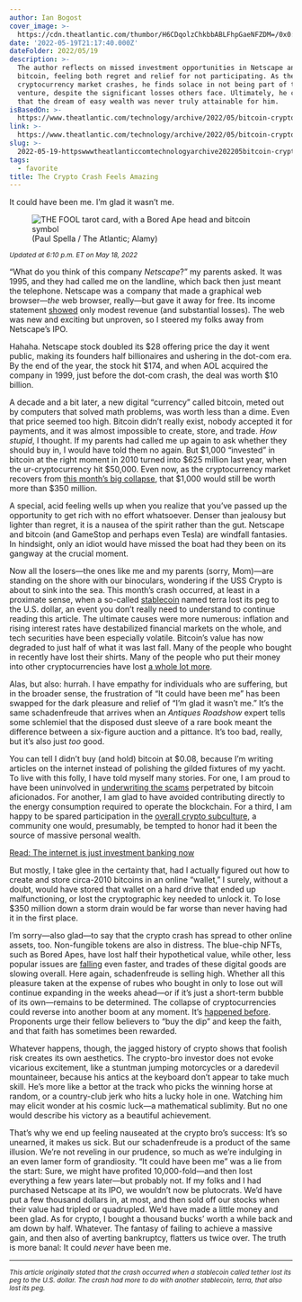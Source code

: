 ```yaml
---
author: Ian Bogost
cover_image: >-
  https://cdn.theatlantic.com/thumbor/H6CDqolzChkbbABLFhpGaeNFZDM=/0x0:2000x1125/960x540/media/img/mt/2022/05/BitcoinNFTFinal/original.jpg
date: '2022-05-19T21:17:40.000Z'
dateFolder: 2022/05/19
description: >-
  The author reflects on missed investment opportunities in Netscape and
  bitcoin, feeling both regret and relief for not participating. As the
  cryptocurrency market crashes, he finds solace in not being part of the risky
  venture, despite the significant losses others face. Ultimately, he concludes
  that the dream of easy wealth was never truly attainable for him.
isBasedOn: >-
  https://www.theatlantic.com/technology/archive/2022/05/bitcoin-cryptocurrency-crash-risk-misfortune/629909/
link: >-
  https://www.theatlantic.com/technology/archive/2022/05/bitcoin-cryptocurrency-crash-risk-misfortune/629909/
slug: >-
  2022-05-19-httpswwwtheatlanticcomtechnologyarchive202205bitcoin-cryptocurrency-crash-risk-misfortune629909
tags:
  - favorite
title: The Crypto Crash Feels Amazing
---
```

<html><body><div>It could have been me. I’m glad it wasn’t me.</div><figure><img alt="THE FOOL tarot card, with a Bored Ape head and bitcoin symbol" src="https://cdn.theatlantic.com/thumbor/H6CDqolzChkbbABLFhpGaeNFZDM=/0x0:2000x1125/960x540/media/img/mt/2022/05/BitcoinNFTFinal/original.jpg"/><figcaption> (Paul Spella / The Atlantic; Alamy)</figcaption></figure><p><em><small>Updated at 6:10 p.m. ET on May 18, 2022</small></em></p><p>“What do you think of this company <em>Netscape</em>?” my parents asked. It was 1995, and they had called me on the landline, which back then just meant the telephone. Netscape was a company that made a graphical web browser—<em>the </em>web browser, really—but gave it away for free. Its income statement <a href="https://simson.net/ref/1995/netscape-s1.pdf">showed</a> only modest revenue (and substantial losses). The web was new and exciting but unproven, so I steered my folks away from Netscape’s IPO.</p><p>Hahaha. Netscape stock doubled its $28 offering price the day it went public, making its founders half billionaires and ushering in the dot-com era. By the end of the year, the stock hit $174, and when AOL acquired the company in 1999, just before the dot-com crash, the deal was worth $10 billion.</p><p>A decade and a bit later, a new digital “currency” called bitcoin, meted out by computers that solved math problems, was worth less than a dime. Even that price seemed too high. Bitcoin didn’t really exist, nobody accepted it for payments, and it was almost impossible to create, store, and trade. <em>How stupid</em>, I thought. If my parents had called me up again to ask whether they should buy in, I would have told them no again. But $1,000 “invested” in bitcoin at the right moment in 2010 turned into $625 million last year, when the ur-cryptocurrency hit $50,000. Even now, as the cryptocurrency market recovers from <a href="https://www.nbcnews.com/tech/crypto/crypto-crash-what-would-mean-for-us-economy-rcna28427">this month’s big collapse</a>, that $1,000 would still be worth more than $350 million.</p><p>A special, acid feeling wells up when you realize that you’ve passed up the opportunity to get rich with no effort whatsoever. Denser than jealousy but lighter than regret, it is a nausea of the spirit rather than the gut. Netscape and bitcoin (and GameStop and perhaps even Tesla) are windfall fantasies. In hindsight, only an idiot would have missed the boat had they been on its gangway at the crucial moment.</p><p>Now all the losers—the ones like me and my parents (sorry, Mom)—are standing on the shore with our binoculars, wondering if the USS Crypto is about to sink into the sea. This month’s crash occurred, at least in a proximate sense, when a so-called <a href="https://time.com/nextadvisor/investing/cryptocurrency/what-are-stablecoins/">stablecoin</a> named terra lost its peg to the U.S. dollar, an event you don’t really need to understand to continue reading this article. The ultimate causes were more numerous: inflation and rising interest rates have destabilized financial markets on the whole, and tech securities have been especially volatile. Bitcoin’s value has now degraded to just half of what it was last fall. Many of the people who bought in recently have lost their shirts. Many of the people who put their money into other cryptocurrencies have lost <a href="https://www.marketwatch.com/story/crypto-investor-barry-silbert-offers-sympathy-and-advice-to-those-who-have-lost-fortunes-this-week-11652552821">a whole lot more</a>.</p><p>Alas, but also: hurrah. I have empathy for individuals who are suffering, but in the broader sense, the frustration of “It could have been me” has been swapped for the dark pleasure and relief of “I’m glad it wasn’t me.” It’s the same schadenfreude that arrives when an <em>Antiques Roadshow </em>expert tells some schlemiel that the disposed dust sleeve of a rare book meant the difference between a six-figure auction and a pittance. It’s too bad, really, but it’s also just <em>too </em>good.</p><p>You can tell I didn’t buy (and hold) bitcoin at $0.08, because I’m writing articles on the internet instead of polishing the gilded fixtures of my yacht. To live with this folly, I have told myself many stories. For one, I am proud to have been uninvolved in <a href="https://www.theatlantic.com/technology/archive/2022/02/future-internet-blockchain-investment-banking/621480/">underwriting the scams</a> perpetrated by bitcoin aficionados. For another, I am glad to have avoided contributing directly to the energy consumption required to operate the blockchain. For a third, I am happy to be spared participation in the <a href="https://www.wired.com/story/web3-paradise-crypto-arcade/">overall crypto subculture</a>, a community one would, presumably, be tempted to honor had it been the source of massive personal wealth.</p><p><a href="https://www.theatlantic.com/technology/archive/2022/02/future-internet-blockchain-investment-banking/621480/">Read: The internet is just investment banking now</a></p><p>But mostly, I take glee in the certainty that, had I actually figured out how to create and store circa-2010 bitcoins in an online “wallet,” I surely, without a doubt, would have stored that wallet on a hard drive that ended up malfunctioning, or lost the cryptographic key needed to unlock it. To lose $350 million down a storm drain would be far worse than never having had it in the first place.</p><p>I’m sorry—also glad—to say that the crypto crash has spread to other online assets, too. Non-fungible tokens are also in distress. The blue-chip NFTs, such as Bored Apes, have lost half their hypothetical value, while other, less popular issues are <a href="https://blockworks.co/nft-floor-prices-drop/">falling</a> even faster, and trades of these digital goods are slowing overall. Here again, schadenfreude is selling high. Whether all this pleasure taken at the expense of rubes who bought in only to lose out will continue expanding in the weeks ahead—or if it’s just a short-term bubble of its own—remains to be determined. The collapse of cryptocurrencies could reverse into another boom at any moment. It’s <a href="https://www.visualcapitalist.com/bitcoin-historical-corrections-from-all-time-highs/">happened before</a>. Proponents urge their fellow believers to “buy the dip” and keep the faith, and that faith has sometimes been rewarded.</p><p>Whatever happens, though, the jagged history of crypto shows that foolish risk creates its own aesthetics. The crypto-bro investor does not evoke vicarious excitement, like a stuntman jumping motorcycles or a daredevil mountaineer, because his antics at the keyboard don’t appear to take much skill. He’s more like a bettor at the track who picks the winning horse at random, or a country-club jerk who hits a lucky hole in one. Watching him may elicit wonder at his cosmic luck—a mathematical sublimity. But no one would describe his victory as a beautiful achievement.</p><p>That’s why we end up feeling nauseated at the crypto bro’s success: It’s so unearned, it makes us sick. But our schadenfreude is a product of the same illusion. We’re not reveling in our prudence, so much as we’re indulging in an even lamer form of grandiosity. “It could have been me” was a lie from the start: Sure, we might have profited 10,000-fold—and then lost everything a few years later—but probably not. If my folks and I had purchased Netscape at its IPO, we wouldn’t now be plutocrats. We’d have put a few thousand dollars in, at most, and then sold off our stocks when their value had tripled or quadrupled. We’d have made a little money and been glad. As for crypto, I bought a thousand bucks’ worth a while back and am down by half. Whatever. The fantasy of failing to achieve a massive gain, and then also of averting bankruptcy, flatters us twice over. The truth is more banal: It could <em>never</em> have been me.</p><hr/><p><em><small>This article originally stated that the crash occurred when a stablecoin called tether lost its peg to the U.S. dollar. The crash had more to do with another stablecoin, terra, that also lost its peg.</small></em></p></body></html>
